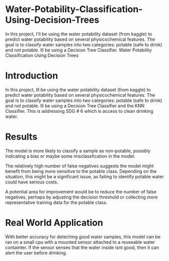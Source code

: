 # Water-Potability-Classification-Using-Decision-Trees
In this project, I'll be using the water potability dataset (from kaggle) to predict water potability based on several physicochemical features. The goal is to classify water samples into two categories: potable (safe to drink) and not potable. Ill be using a Decision Tree Classifier.
Water Potability Classification Using Decision Trees 

# Introduction

In this project, Ill be using the water potability dataset (from kaggle) to predict water potability based on several physicochemical features. The goal is to classify water samples into two categories: potable (safe to drink) and not potable. Ill be using a Decision Tree Classifier and the KNN Classifier. This is addressing SDG # 6 which is access to clean drinking water.

# Results

The model is more likely to classify a sample as non-potable, possibly indicating a bias or maybe some misclassfication in the model.

The relatively high number of false negatives suggests the model might benefit from being more sensitive to the potable class. Depending on the situation, this might be a significant issue, as failing to identify potable water could have serious costs.

A potential area for improvement would be to reduce the number of false negatives, perhaps by adjusting the decision threshold or collecting more representative training data for the potable class.

# Real World Application

With better accuracy for deteching good water samples, this model can be ran on a small cpu with a mounted sensor attached to a reuseable water containter. If the sensor senses that the water inside isnt good, then it can alert the user before drinking.

